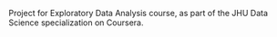Project for Exploratory Data Analysis course, as part of the JHU Data Science specialization on Coursera.
